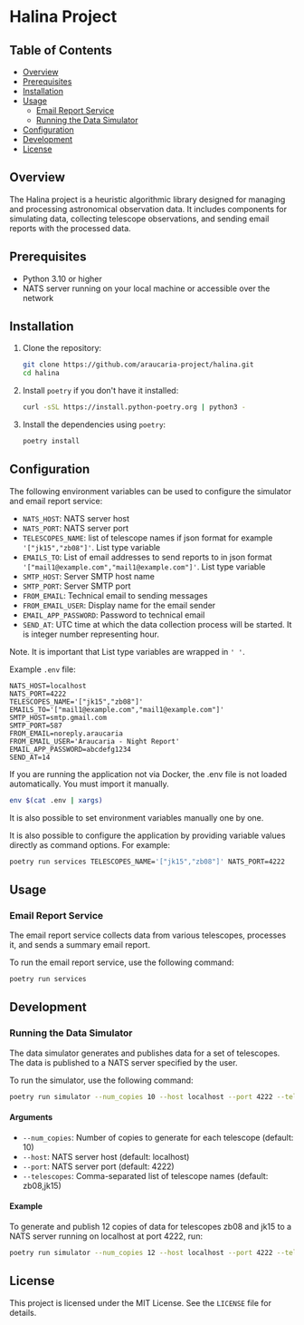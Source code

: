# Halina Project

## Table of Contents

- [Overview](#overview)
- [Prerequisites](#prerequisites)
- [Installation](#installation)
- [Usage](#usage)
  - [Email Report Service](#email-report-service)
  - [Running the Data Simulator](#running-the-data-simulator)
- [Configuration](#configuration)
- [Development](#development)
- [License](#license)

## Overview

The Halina project is a heuristic algorithmic library designed for managing and processing astronomical observation data. It includes components for simulating data, collecting telescope observations, and sending email reports with the processed data.

## Prerequisites

- Python 3.10 or higher
- NATS server running on your local machine or accessible over the network

## Installation

1. Clone the repository:
    ```bash
    git clone https://github.com/araucaria-project/halina.git
    cd halina 
    ```

2. Install `poetry` if you don't have it installed:
    ```bash
    curl -sSL https://install.python-poetry.org | python3 -
    ```

3. Install the dependencies using `poetry`:
    ```bash
    poetry install
    ```

## Configuration

The following environment variables can be used to configure the simulator and email report service:

- `NATS_HOST`: NATS server host
- `NATS_PORT`: NATS server port
- `TELESCOPES_NAME`: list of telescope names if json format for example `'["jk15","zb08"]'`. List type variable
- `EMAILS_TO`: List of email addresses to send reports to in json format `'["mail1@example.com","mail1@example.com"]'`. List type variable
- `SMTP_HOST`: Server SMTP host name
- `SMTP_PORT`: Server SMTP port
- `FROM_EMAIL`: Technical email to sending messages 
- `FROM_EMAIL_USER`: Display name for the email sender
- `EMAIL_APP_PASSWORD`: Password to technical email 
- `SEND_AT`: UTC time at which the data collection process will be started. It is integer number representing hour.

Note. It is important that List type variables are wrapped in `' '`.

Example `.env` file:

```text
NATS_HOST=localhost
NATS_PORT=4222
TELESCOPES_NAME='["jk15","zb08"]'
EMAILS_TO='["mail1@example.com","mail1@example.com"]'
SMTP_HOST=smtp.gmail.com
SMTP_PORT=587
FROM_EMAIL=noreply.araucaria
FROM_EMAIL_USER='Araucaria - Night Report'
EMAIL_APP_PASSWORD=abcdefg1234
SEND_AT=14
```

If you are running the application not via Docker, the .env file is not loaded automatically. You must import it manually. 
```bash
env $(cat .env | xargs)
```
It is also possible to set environment variables manually one by one.

It is also possible to configure the application by providing variable values directly as command options. For example: 

```bash
poetry run services TELESCOPES_NAME='["jk15","zb08"]' NATS_PORT=4222
```

## Usage

### Email Report Service

The email report service collects data from various telescopes, processes it, and sends a summary email report.

To run the email report service, use the following command:

```bash
poetry run services
```

## Development

### Running the Data Simulator

The data simulator generates and publishes data for a set of telescopes. The data is published to a NATS server specified by the user.

To run the simulator, use the following command:

```bash
poetry run simulator --num_copies 10 --host localhost --port 4222 --telescopes zb08,jk15
```

#### Arguments

- `--num_copies`: Number of copies to generate for each telescope (default: 10)
- `--host`: NATS server host (default: localhost)
- `--port`: NATS server port (default: 4222)
- `--telescopes`: Comma-separated list of telescope names (default: zb08,jk15)

#### Example

To generate and publish 12 copies of data for telescopes zb08 and jk15 to a NATS server running on localhost at port 4222, run:

```bash 
poetry run simulator --num_copies 12 --host localhost --port 4222 --telescopes zb08,jk15
```

## License

This project is licensed under the MIT License. See the `LICENSE` file for details.
